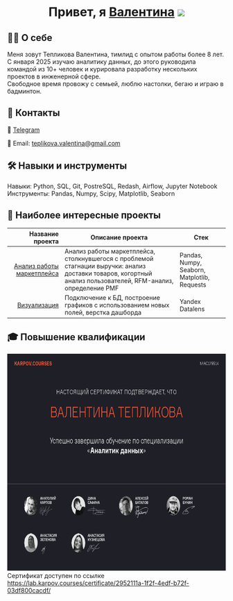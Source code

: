 <h1 align="center">Привет, я  <a href="https://daniilshat.ru/" target="_blank">Валентина</a> 
<img src="https://github.com/blackcater/blackcater/raw/main/images/Hi.gif" height="32"/></h1>

## 👨‍💻 О себе

Меня зовут Тепликова Валентина, тимлид с опытом работы более 8 лет. 
С января 2025 изучаю аналитику данных, до этого руководила командой из 10+ человек и курировала разработку нескольких проектов в инженерной сфере.  
Свободное время провожу с семьей, люблю настолки, бегаю и играю в бадминтон.
<!-- Люблю решать задачи на логику на CodeWars, LeetCode, предпочитаю принимать решения на основе данных. -->

## 🔗 Контакты

📲 [Telegram](https://t.me/liwwol) 
<!-- 💻 [LinkedIn](https://linkedin.com/in/yourprofile) -->
📧 Email: teplikova.valentina@gmail.com

## 🛠️ Навыки и инструменты 

Навыки: Python, SQL, Git, PostreSQL, Redash, Airflow, Jupyter Notebook  
Инструменты: Pandas, Numpy, Scipy, Matplotlib, Seaborn


## 📖 Наиболее интересные проекты

| Название проекта | Описание проекта | Стек |
|-------------------------:|------------------|------|
| [Анализ работы маркетплейса](https://github.com/valentina-tvi/Analysis_of_marketplace_operations) |  Анализ работы маркетплейса, столкнувшегося с проблемой стагнации выручки: анализ доставки товаров, когортный анализ пользователей, RFM-анализ, определение PMF | Pandas, Numpy, Seaborn, Matplotlib, Requests |
| [Визуализация](https://datalens.ru/h37jipgxkhgg2) | Подключение к БД, построение графиков с использованием новых полей, верстка дашборда | Yandex Datalens |


<!-- | Проекты SQL| Решение задач по группировке, агрегатным функциям, объединению таблиц, преобразованию типов данных, подзапросам, представлениям, созданию таблиц, ETL(Python+SQL), оконным функциям, визуализации в Redash | SQL | -->

<!-- | 1| JavaScript | Python | -->

## 🎓 Повышение квалификации
<img src="https://github.com/valentina-tvi/valentina-tvi/blob/main/Sertif_data_analist.jpg" 
     alt="Сертификат Аналитик данных"
     width="700"
     height="500"
     loading="lazy"
     decoding="async">  
Сертификат доступен по ссылке https://lab.karpov.courses/certificate/2952111a-1f2f-4edf-b72f-03df800cacdf/  
